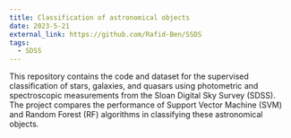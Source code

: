```yaml
---
title: Classification of astronomical objects
date: 2023-5-21
external_link: https://github.com/Rafid-Ben/SSDS
tags:
  - SDSS
---
```


This repository contains the code and dataset for the supervised classification of stars, galaxies, and quasars using photometric and spectroscopic measurements from the Sloan Digital Sky Survey (SDSS). The project compares the performance of Support Vector Machine (SVM) and Random Forest (RF) algorithms in classifying these astronomical objects.



<!--more-->

